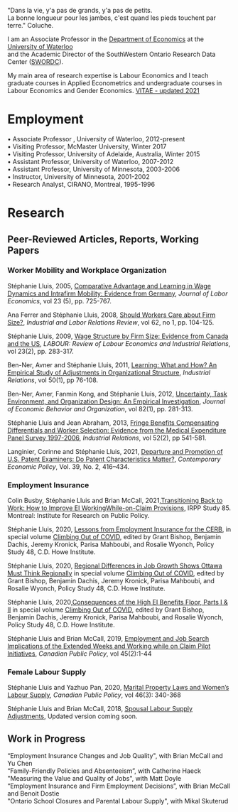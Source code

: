 

"Dans la vie, y'a pas de grands, y'a pas de petits.<br />	La bonne longueur pour les jambes, c'est quand les pieds touchent par terre." Coluche.

I am an Associate Professor in the [Department of Economics](https://uwaterloo.ca/economics/) at the [University of Waterloo](https://uwaterloo.ca/)<br /> and the Academic Director of the SouthWestern Ontario Research Data Center ([SWORDC](https://uwaterloo.ca/southwestern-ontario-research-data-centre/)).

My main area of research expertise is Labour Economics and I teach graduate courses in Applied Econometrics and undergraduate courses in Labour Economics and Gender Economics.
[VITAE - updated 2021](CV2021_Lluis.pdf)

# Employment 
• Associate Professor , University of Waterloo, 2012-present<br />
• Visiting Professor, McMaster University, Winter 2017<br />
• Visiting Professor, University of Adelaide, Australia, Winter 2015<br />
• Assistant Professor, University of Waterloo, 2007-2012<br />
• Assistant Professor, University of Minnesota, 2003-2006<br />
• Instructor, University of Minnesota, 2001-2002<br />
• Research Analyst, CIRANO, Montreal, 1995-1996<br />

# Research
## Peer-Reviewed Articles, Reports, Working Papers

### Worker Mobility and Workplace Organization

Stéphanie Lluis, 2005, [Comparative Advantage and Learning in Wage Dynamics and Intrafirm Mobility: Evidence from Germany](https://www.journals.uchicago.edu/doi/pdf/10.1086/491607), _Journal of Labor Economics_, vol 23 (5), pp. 725-767.

Ana Ferrer and Stéphanie Lluis, 2008, [Should Workers Care about Firm Size?](https://journals.sagepub.com/doi/abs/10.1177/001979390806200106?casa_token=Iyvo33FfzoIAAAAA:igOYJwua7XZYnumoh4h8YR9e5WLgvID9z9xYHEtrDMq914Kkr5arSX8fSwTW8Xf7kmEA6wRtXDWFcg), _Industrial and Labor Relations Review_, vol 62, no 1, pp. 104-125.

Stéphanie Lluis, 2009, [Wage Structure by Firm Size: Evidence from Canada and the US](https://onlinelibrary.wiley.com/doi/full/10.1111/j.1467-9914.2009.00450.x?casa_token=BkSIkeR_6IMAAAAA%3AkuKPlO3FE_PQuy--CK4jMI5R-ymMs7acMbsA4F_v7zHaRLiEJ75h3SkT6HEOMbWFe7KHpgtnnTqjIQU), _LABOUR: Review of Labour Economics and Industrial Relations_, vol 23(2), pp. 283-317.

Ben-Ner, Avner and Stéphanie Lluis, 2011, [Learning: What and How? An Empirical Study of Adjustments in Organizational Structure](https://onlinelibrary.wiley.com/doi/full/10.1111/j.1468-232X.2010.00626.x?casa_token=RRcboO6aIoQAAAAA%3ADPtH-65EZ2-L-qfkafpx3FH2OX73x9ndq3PWlSkEFdEklFpnTULg9g_pfL5U1KytcglEok036LjCvqo), _Industrial Relations_, vol 50(1), pp 76-108.

Ben-Ner, Avner, Fanmin Kong, and Stéphanie Lluis, 2012, [Uncertainty, Task Environment, and Organization Design: An Empirical Investigation](https://www.sciencedirect.com/science/article/pii/S0167268112000315?casa_token=nbUnN0EjVcEAAAAA:YoplVQKJPifByy9KC3o1UpQ3z7E5KUCXh9hFVa6f4v80EbcGJstkLA-vYCAD2eTaqeGKMXKD_z8), *_Journal of Economic Behavior and Organization_*, vol 82(1), pp. 281-313.

Stéphanie Lluis and Jean Abraham, 2013, [Fringe Benefits Compensating Differentials and Worker Selection: Evidence from the Medical Expenditure Panel Survey 1997-2006](https://onlinelibrary.wiley.com/doi/full/10.1111/irel.12023?casa_token=pmApHYHaWoYAAAAA%3A7QLGX6j9Oo9PMR64TfnT7Y88Hxgrb-wRFwdIgfKNT3GTnHLnTlHxDzmNyhw2Rr0M6dxkhxgqCM0zOV8), _Industrial Relations_, vol 52(2), pp 541-581. 

Langinier, Corinne and Stéphanie Lluis, 2021, [Departure and Promotion of U.S. Patent Examiners: Do Patent Characteristics Matter?](https://onlinelibrary.wiley.com/doi/full/10.1111/coep.12497), _Contemporary Economic Policy_, Vol. 39, No. 2, 416–434.

### Employment Insurance

Colin Busby, Stéphanie Lluis and Brian McCall, 2021,[Transitioning Back to Work: How to Improve EI WorkingWhile-on-Claim Provisions](IRPP%20Study%20Lluis%20and%20McCAll%20no85%20FINAL.pdf), IRPP Study 85. Montreal: Institute for Research on Public Policy.

Stéphanie Lluis, 2020, [Lessons from Employment Insurance for the CERB](https://www.cdhowe.org/intelligence-memos/st%C3%A9phanie-lluis-%E2%80%93-lessons-employment-insurance-cerb), in special volume [Climbing Out of COVID](https://www.cdhowe.org/public-policy-research/climbing-out-covid), edited by Grant Bishop, Benjamin Dachis, Jeremy Kronick, Parisa Mahboubi, and Rosalie Wyonch, Policy Study 48, C.D. Howe Institute.

Stéphanie Lluis, 2020, [Regional Differences in Job Growth Shows Ottawa Must Think Regionally](https://www.cdhowe.org/intelligence-memos/st%C3%A9phanie-lluis-%E2%80%93-regional-differences-job-growth-shows-ottawa-must-think) in special volume [Climbing Out of COVID](https://www.cdhowe.org/public-policy-research/climbing-out-covid), edited by Grant Bishop, Benjamin Dachis, Jeremy Kronick, Parisa Mahboubi, and Rosalie Wyonch, Policy Study 48, C.D. Howe Institute.

Stéphanie Lluis, 2020,[Consequences of the High EI Benefits Floor, Parts I & II](https://www.cdhowe.org/intelligence-memos/st%C3%A9phanie-lluis-%E2%80%93-consequences-high-ei-benefits-floor-ii) in special volume [Climbing Out of COVID](https://www.cdhowe.org/public-policy-research/climbing-out-covid), edited by Grant Bishop, Benjamin Dachis, Jeremy Kronick, Parisa Mahboubi, and Rosalie Wyonch, Policy Study 48, C.D. Howe Institute.

Stéphanie Lluis and Brian McCall, 2019, [Employment and Job Search Implications of the Extended Weeks and Working while on Claim Pilot Initiatives](https://www.utpjournals.press/doi/pdf/10.3138/cpp.2018-031), _Canadian Public Policy_, vol 45(2):1-44

### Female Labour Supply

Stéphanie Lluis and Yazhuo Pan, 2020, [Marital Property Laws and Women’s Labour Supply](https://www.utpjournals.press/doi/pdf/10.3138/cpp.2019-043), _Canadian Public Policy_, vol 46(3): 340-368

Stéphanie Lluis and Brian McCall, 2018, [Spousal Labour Supply Adjustments](https://ideas.repec.org/p/wat/wpaper/1810.html), Updated version coming soon.

## Work in Progress

“Employment Insurance Changes and Job Quality", with Brian McCall and Yu Chen<br />
“Family-Friendly Policies and Absenteeism”, with Catherine Haeck<br /> 
"Measuring the Value and Quality of Jobs", with Matt Doyle<br />
“Employment Insurance and Firm Employment Decisions”, with Brian McCall and Benoit Dostie<br />
"Ontario School Closures and Parental Labour Supply", with Mikal Skuterud<br />

